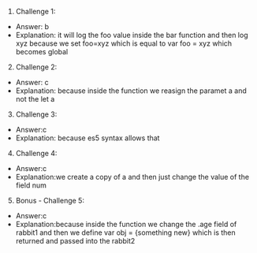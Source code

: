 1. Challenge 1:
  - Answer: b
  - Explanation: it will log the foo value inside the bar function and then log xyz because we set foo=xyz which is equal to var foo = xyz which becomes global


2. Challenge 2:
  - Answer: c
  - Explanation: because inside the function we reasign the paramet a and not the let a 


3. Challenge 3: 
  - Answer:c
  - Explanation: because es5 syntax allows that


4. Challenge 4:
  - Answer:c
  - Explanation:we create a copy of a and then just change the value of the field num


5. Bonus - Challenge 5:
  - Answer:c
  - Explanation:because inside the function we change the .age field of rabbit1 and then we define var obj = {something new} which is then returned and passed into the rabbit2
